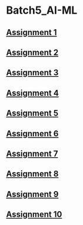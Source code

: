 # Batch5_AI-ML
## [Assignment 1](https://github.com/ashwanthpolusani/Batch5_AI-ML/blob/main/Assignment_1.ipynb)
## [Assignment 2](https://github.com/ashwanthpolusani/Batch5_AI-ML/blob/main/assignment2.ipynb)
## [Assignment 3](https://github.com/ashwanthpolusani/Batch5_AI-ML/blob/main/Assignment3.ipynb)
## [Assignment 4](https://github.com/ashwanthpolusani/Batch5_AI-ML/blob/main/Assignment4.ipynb)
## [Assignment 5](https://github.com/ashwanthpolusani/Batch5_AI-ML/blob/main/Assignment5.ipynb)
## [Assignment 6](https://github.com/ashwanthpolusani/Batch5_AI-ML/blob/main/Assignment6.ipynb)
## [Assignment 7](https://github.com/ashwanthpolusani/Batch5_AI-ML/blob/main/Assignment_7.ipynb)
## [Assignment 8](https://github.com/ashwanthpolusani/Batch5_AI-ML/blob/main/Assignment8.ipynb)
## [Assignment 9](https://github.com/ashwanthpolusani/Batch5_AI-ML/blob/main/Assignment9.ipynb)
## [Assignment 10](https://github.com/ashwanthpolusani/Batch5_AI-ML/blob/main/Assignment10.ipynb)

